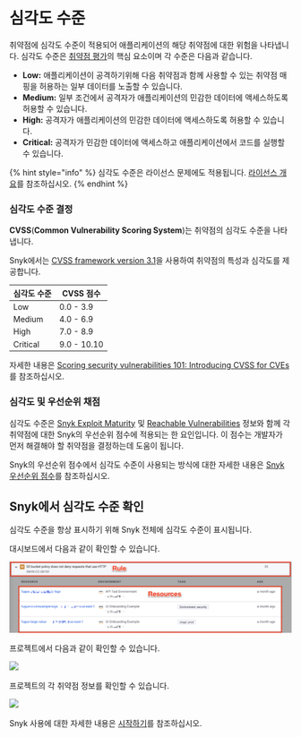 # 심각도 수준

취약점에 심각도 수준이 적용되어 애플리케이션의 해당 취약점에 대한 위험을 나타냅니다. 심각도 수준은 [취약점 평가](https://snyk.io/learn/vulnerability-assessment/)의 핵심 요소이며 각 수준은 다음과 같습니다.

* **Low:** 애플리케이션이 공격하기위해 다음 취약점과 함께 사용할 수 있는 취약점 매핑을 허용하는 일부 데이터를 노출할 수 있습니다.
* **Medium:** 일부 조건에서 공격자가 애플리케이션의 민감한 데이터에 액세스하도록 허용할 수 있습니다.
* **High:** 공격자가 애플리케이션의 민감한 데이터에 액세스하도록 허용할 수 있습니다.
* **Critical:** 공격자가 민감한 데이터에 액세스하고 애플리케이션에서 코드를 실행할 수 있습니다.

{% hint style="info" %}
심각도 수준은 라이선스 문제에도 적용됩니다. [라이선스 개요](https://docs.snyk.io/snyk-open-source/licenses)를 참조하십시오.
{% endhint %}

### 심각도 수준 결정

**CVSS**(**Common Vulnerability Scoring System**)는 취약점의 심각도 수준을 나타냅니다.

Snyk에서는 [CVSS framework version 3.1](https://www.first.org/cvss/v3-1/)을 사용하여 취약점의 특성과 심각도를 제공합니다.

| **심각도 수준** | **CVSS 점수** |
| ---------- | ----------- |
| Low        | 0.0 - 3.9   |
| Medium     | 4.0 - 6.9   |
| High       | 7.0 - 8.9   |
| Critical   | 9.0 - 10.10 |

자세한 내용은 [Scoring security vulnerabilities 101: Introducing CVSS for CVEs](https://snyk.io/blog/scoring-security-vulnerabilities-101-introducing-cvss-for-cve/)를 참조하십시오.

### 심각도 및 우선순위 채점

심각도 수준은 [Snyk Exploit Maturity](https://snyk.io/blog/whats-so-wild-about-exploits-in-the-wild-and-how-can-we-prioritize-accordingly/) 및 [Reachable Vulnerabilities](https://snyk.io/blog/optimizing-prioritization-with-deep-application-level-context/) 정보와 함께 각 취약점에 대한 Snyk의 우선순위 점수에 적용되는 한 요인입니다. 이 점수는 개발자가 먼저 해결해야 할 취약점을 결정하는데 도움이 됩니다.

Snyk의 우선순위 점수에서 심각도 수준이 사용되는 방식에 대한 자세한 내용은 [Snyk 우선순위 점수](broken-reference)를 참조하십시오.

## Snyk에서 심각도 수준 확인

심각도 수준을 항상 표시하기 위해 Snyk 전체에 심각도 수준이 표시됩니다.

대시보드에서 다음과 같이 확인할 수 있습니다.

![](<../../.gitbook/assets/image (46).png>)

프로젝트에서 다음과 같이 확인할 수 있습니다.

![](<../../.gitbook/assets/image (43).png>)

프로젝트의 각 취약점 정보를 확인할 수 있습니다.

![](<../../.gitbook/assets/image (39).png>)

Snyk 사용에 대한 자세한 내용은 [시작하기](https://docs.snyk.io/getting-started)를 참조하십시오.
